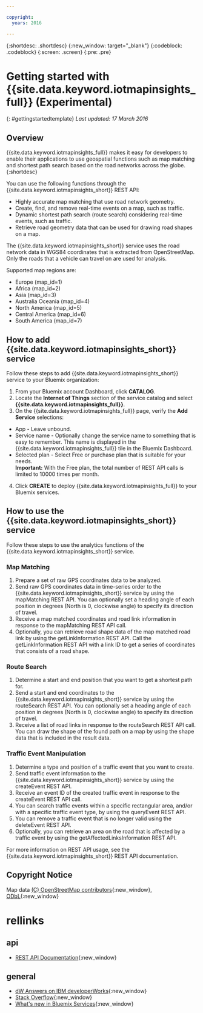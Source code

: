 ```yaml
---

copyright:
  years: 2016

---
```


{:shortdesc: .shortdesc}
{:new_window: target="_blank"}
{:codeblock: .codeblock}
{:screen: .screen}
{:pre: .pre}


# Getting started with {{site.data.keyword.iotmapinsights_full}} (Experimental)
{: #gettingstartedtemplate}
*Last updated: 17 March 2016*

## Overview

{{site.data.keyword.iotmapinsights_full}} makes it easy for developers to enable their applications to use geospatial functions such as map matching and shortest path search based on the road networks across the globe.
{:shortdesc}

You can use the following functions through the {{site.data.keyword.iotmapinsights_short}} REST API:

- Highly accurate map matching that use road network geometry.
- Create, find, and remove real-time events on a map, such as traffic.
- Dynamic shortest path search (route search) considering real-time events, such as traffic.
- Retrieve road geometry data that can be used for drawing road shapes on a map.

The {{site.data.keyword.iotmapinsights_short}} service uses the road network data in WGS84 coordinates that is extracted from OpenStreetMap. Only the roads that a vehicle can travel on are used for analysis.

Supported map regions are:

- Europe (map_id=1)
- Africa (map_id=2)
- Asia (map_id=3)
- Australia Oceania (map_id=4)
- North America (map_id=5)
- Central America (map_id=6)
- South America (map_id=7)

## How to add {{site.data.keyword.iotmapinsights_short}} service

Follow these steps to add {{site.data.keyword.iotmapinsights_short}} service to your Bluemix organization:

1. From your Bluemix account Dashboard, click **CATALOG**.
2. Locate the **Internet of Things** section of the service catalog and select **{{site.data.keyword.iotmapinsights_full}}**.
3. On the {{site.data.keyword.iotmapinsights_full}} page, verify the **Add Service** selections:
  - App - Leave unbound.
  - Service name - Optionally change the service name to something that is easy to remember. This name is displayed in the {{site.data.keyword.iotmapinsights_full}} tile in the Bluemix Dashboard.
  - Selected plan - Select Free or purchase plan that is suitable for your needs.  
    **Important:** With the Free plan, the total number of REST API calls is limited to 10000 times per month.
4. Click **CREATE** to deploy {{site.data.keyword.iotmapinsights_full}} to your Bluemix services.

## How to use the {{site.data.keyword.iotmapinsights_short}} service

Follow these steps to use the analytics functions of the {{site.data.keyword.iotmapinsights_short}} service.

### Map Matching

1. Prepare a set of raw GPS coordinates data to be analyzed.
2. Send raw GPS coordinates data in time-series order to the {{site.data.keyword.iotmapinsights_short}} service by using the mapMatching REST API. You can optionally set a heading angle of each position in degrees (North is 0, clockwise angle) to specify its direction of travel.
3. Receive a map matched coordinates and road link information in response to the mapMatching REST API call.
4. Optionally, you can retrieve road shape data of the map matched road link by using the getLinkInformation REST API. Call the getLinkInformation REST API with a link ID to get a series of coordinates that consists of a road shape.

### Route Search

1. Determine a start and end position that you want to get a shortest path for.
2. Send a start and end coordinates to the {{site.data.keyword.iotmapinsights_short}} service by using the routeSearch REST API. You can optionally set a heading angle of each position in degrees (North is 0, clockwise angle) to specify its direction of travel.
3. Receive a list of road links in response to the routeSearch REST API call. You can draw the shape of the found path on a map by using the shape data that is included in the result data.

### Traffic Event Manipulation

1. Determine a type and position of a traffic event that you want to create.
2. Send traffic event information to the {{site.data.keyword.iotmapinsights_short}} service by using the createEvent REST API.
3. Receive an event ID of the created traffic event in response to the createEvent REST API call.
4. You can search traffic events within a specific rectangular area, and/or with a specific traffic event type, by using the queryEvent REST API.
5. You can remove a traffic event that is no longer valid using the deleteEvent REST API.
6. Optionally, you can retrieve an area on the road that is affected by a traffic event by using the getAffectedLinksInformation REST API.

For more information on REST API usage, see the {{site.data.keyword.iotmapinsights_short}} REST API documentation.

<!--
## Tutorial

Refer to [{{site.data.keyword.iotmapinsights_short}} / {{site.data.keyword.iotdriverinsights_short}} Tutorial Part1](https://github.com/IBM-Bluemix/car-data-management){:new_window} and [{{site.data.keyword.iotmapinsights_short}} / {{site.data.keyword.iotdriverinsights_short}} Tutorial Part2](https://github.com/IBM-Bluemix/map-driver-insights){:new_window}.
You can download a step-by-step tutorial in PDF format and some sample code.
-->

## Copyright Notice

Map data [(C) OpenStreetMap contributors](http://www.openstreetmap.org/){:new_window}, [ODbL](http://opendatacommons.org/licenses/odbl/){:new_window}


# rellinks

## api
* [REST API Documentation](https://new-console.ng.bluemix.net/apidocs/123){:new_window}

## general
* [dW Answers on IBM developerWorks](https://developer.ibm.com/answers/topics/iot-map-insights/){:new_window}
* [Stack Overflow](http://stackoverflow.com/questions/tagged/iot-map-insights){:new_window}
* [What's new in Bluemix Services](http://www.ng.bluemix.net/docs/whatsnew/index.html#services_category){:new_window}

<!--
## samples
* [{{site.data.keyword.iotmapinsights_short}} / {{site.data.keyword.iotdriverinsights_short}} Tutorial Part1](https://github.com/IBM-Bluemix/car-data-management){:new_window}
* [{{site.data.keyword.iotmapinsights_short}} / {{site.data.keyword.iotdriverinsights_short}} Tutorial Part2](https://github.com/IBM-Bluemix/map-driver-insights){:new_window}
-->
